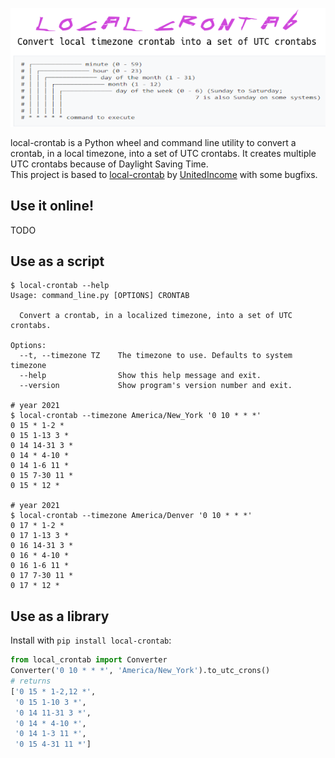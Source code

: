 <p align="center">
  <img src="https://raw.githubusercontent.com/Sonic0/local-crontab/main/logo.png" title="Cron-converter">
</p>

local-crontab is a Python wheel and command line utility to convert a crontab, in a local timezone, into a set of UTC crontabs. 
It creates multiple UTC crontabs because of Daylight Saving Time.<br>
This project is based to [local-crontab](https://github.com/UnitedIncome/local-crontab) by [UnitedIncome](https://github.com/UnitedIncome) with some bugfixs.

## Use it online!
TODO

## Use as a script
```
$ local-crontab --help
Usage: command_line.py [OPTIONS] CRONTAB

  Convert a crontab, in a localized timezone, into a set of UTC crontabs.

Options:
  --t, --timezone TZ    The timezone to use. Defaults to system timezone
  --help                Show this help message and exit.
  --version             Show program's version number and exit.

# year 2021
$ local-crontab --timezone America/New_York '0 10 * * *'
0 15 * 1-2 *
0 15 1-13 3 *
0 14 14-31 3 *
0 14 * 4-10 *
0 14 1-6 11 *
0 15 7-30 11 *
0 15 * 12 *

# year 2021
$ local-crontab --timezone America/Denver '0 10 * * *'
0 17 * 1-2 *
0 17 1-13 3 *
0 16 14-31 3 *
0 16 * 4-10 *
0 16 1-6 11 *
0 17 7-30 11 *
0 17 * 12 *
```

## Use as a library
Install with `pip install local-crontab`:

```python
from local_crontab import Converter
Converter('0 10 * * *', 'America/New_York').to_utc_crons()
# returns
['0 15 * 1-2,12 *',
 '0 15 1-10 3 *',
 '0 14 11-31 3 *',
 '0 14 * 4-10 *',
 '0 14 1-3 11 *',
 '0 15 4-31 11 *']                                               
```
